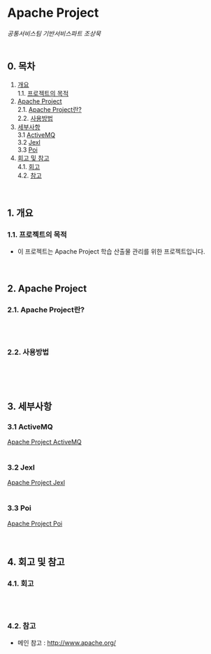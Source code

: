 # Apache Project
###### 공통서비스팀 기반서비스파트 조상묵 <br><br>

## 0. 목차
1. [개요](#1-개요)<br>
    1.1. [프로젝트의 목적](#11-프로젝트의-목적)<br>
2. [Apache Project](#2-Apache-Project)<br>
    2.1. [Apache Project란?](#21-Apache-Project란?)<br>
    2.2. [사용방법](#22-사용방법)<br>
3. [세부사항](#3-세부사항)<br>
    3.1 [ActiveMQ](#31-ActiveMQ)<br>
    3.2 [Jexl](#32-Jexl)<br>
    3.3 [Poi](#33-Poi)<br>
4. [회고 및 참고](#4-회고-및-참고)<br>
    4.1. [회고](#41-회고)<br>
    4.2. [참고](#42-참고)<br>
<br>

## 1. 개요
### 1.1. 프로젝트의 목적
- 이 프로젝트는 Apache Project 학습 산출물 관리를 위한 프로젝트입니다.
<br><br><br>

## 2. Apache Project
### 2.1. Apache Project란?
<br><br>

### 2.2. 사용방법
<br><br><br>

## 3. 세부사항
### 3.1 ActiveMQ
[Apache Project ActiveMQ](https://github.com/ChoSangmuk-tsis/Apache_Project/tree/master/ActiveMQ)
<br><br>

### 3.2 Jexl
[Apache Project Jexl](https://github.com/ChoSangmuk-tsis/Apache_Project/tree/master/Jexl)
<br><br>

### 3.3 Poi
[Apache Project Poi](https://github.com/ChoSangmuk-tsis/Apache_Project/tree/master/Poi)
<br><br><br>

## 4. 회고 및 참고
### 4.1. 회고
<br><br>

### 4.2. 참고
- 메인 참고 : http://www.apache.org/
<br><br><br>